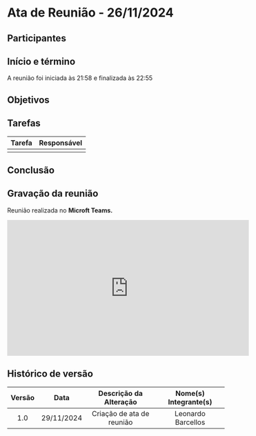 # Ata de Reunião - 26/11/2024

## Participantes


## Início e término

A reunião foi iniciada às 21:58 e finalizada às 22:55

## Objetivos


## Tarefas

|            Tarefa                | Responsável |
| ------------------------------   | ----------- |
|                    |             |

## Conclusão


## Gravação da reunião

Reunião realizada no **Microft Teams.**

<iframe width="560" height="315" src="https://www.youtube.com/embed/BzPUfDuWUI0?si=ZZUWJcl1YI4LZPsj" title="YouTube video player" frameborder="0" allow="accelerometer; autoplay; clipboard-write; encrypted-media; gyroscope; picture-in-picture; web-share" referrerpolicy="strict-origin-when-cross-origin" allowfullscreen></iframe>

## Histórico de versão

| Versão |    Data    |  Descrição da Alteração    | Nome(s) Integrante(s) |
| :----: | :--------: | :-----------------------:  | :-------------------: |
|  1.0   | 29/11/2024 | Criação de ata de reunião  |   Leonardo Barcellos  |
